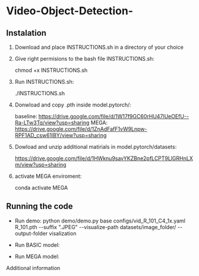 # Video-Object-Detection-


## Instalation

1) Download and place INSTRUCTIONS.sh in a directory of your choice 

2) Give right permisions to the bash file INSTRUCTIONS.sh:
   
    chmod +x INSTRUCTIONS.sh

3) Run INSTRUCTIONS.sh:
 
    ./INSTRUCTIONS.sh

4) Donwload and copy .pth inside model.pytorch/:

    baseline: https://drive.google.com/file/d/1W17f9GC60rHU47lUeOEfU--Ra-LTw3Tq/view?usp=sharing
    MEGA: https://drive.google.com/file/d/1ZnAdFafF1vW9Lnpw-RPF1AD_csw61lBY/view?usp=sharing

5) Dowload and unzip additional matirials in model.pytorch/datasets:

    https://drive.google.com/file/d/1HWknu9savYKZBne2pfLCPT9LlGRHnLXm/view?usp=sharing

6) activate MEGA enviroment:

    conda activate MEGA

## Running the code
- Run demo:
    python demo/demo.py base configs/vid_R_101_C4_1x.yaml R_101.pth --suffix ".JPEG" --visualize-path datasets/image_folder/ --output-folder visalization 
- Run BASIC model:

- Run MEGA model:

Additional information
